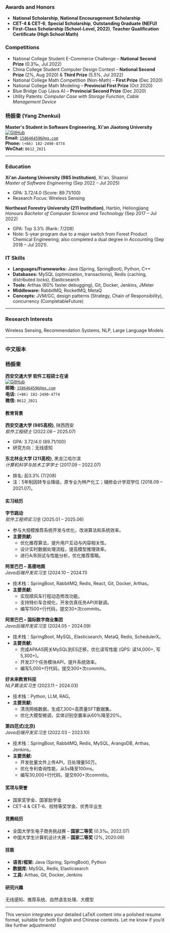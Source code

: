 ### **Awards and Honors**  
- **National Scholarship**, **National Encouragement Scholarship**  
- **CET-4 & CET-6**, **Special Scholarship**, **Outstanding Graduate (NEFU)**  
- **First-Class Scholarship (School-Level, 2022)**, **Teacher Qualification Certificate (High School Math)**  

### **Competitions**  
- National College Student E-Commerce Challenge – **National Second Prize** (0.3‰, Jul 2022)  
- China College Student Computer Design Contest – **National Second Prize** (2%, Aug 2020) & **Third Prize** (5.5%, Jul 2022)  
- National College Math Competition (Non-Math) – **First Prize** (Dec 2020)  
- National College Math Modeling – **Provincial First Prize** (Oct 2020)  
- Blue Bridge Cup (Java A) – **Provincial Second Prize** (Dec 2020)  
- Utility Patents: *Computer Case with Storage Function*, *Cable Management Device*  



### **杨振奎 (Yang Zhenkui)**  
**Master's Student in Software Engineering, Xi'an Jiaotong University**  
[![GitHub](https://img.shields.io/badge/GitHub-yangzhenkui-blue?logo=github)](https://github.com/yangzhenkui)  
**Email:** <code>1586464596@qq.com</code>  
**Phone:** <code>(+86) 182-2490-4774</code>  
**WeChat:** <code>B612_2021</code>  

---

### **Education**  
**Xi'an Jiaotong University (985 Institution)**, Xi'an, Shaanxi  
*Master of Software Engineering* (Sep 2022 – Jul 2025)  
- GPA: 3.72/4.0 (Score: 89.71/100)  
- Research Focus: Wireless Sensing  

**Northeast Forestry University (211 Institution)**, Harbin, Heilongjiang  
*Honours Bachelor of Computer Science and Technology* (Sep 2017 – Jul 2022)  
- GPA: Top 3.3% (Rank: 7/208)  
- Note: 5-year program due to a major switch from Forest Product Chemical Engineering; also completed a dual degree in Accounting (Sep 2018 – Jul 2021).  

### **IT Skills**  
- **Languages/Frameworks:** Java (Spring, SpringBoot), Python, C++  
- **Databases:** MySQL (optimization, transactions), Redis (caching, distributed locks), Elasticsearch  
- **Tools:** Arthas (60% faster debugging), Git, Docker, Jenkins, JMeter  
- **Middleware:** RabbitMQ, RocketMQ, MetaQ  
- **Concepts:** JVM/GC, design patterns (Strategy, Chain of Responsibility), concurrency (CompletableFuture)  

---

### **Research Interests**  
Wireless Sensing, Recommendation Systems, NLP, Large Language Models  

---

### **中文版本**  
### **杨振奎**  
**西安交通大学 软件工程硕士在读**  
[![GitHub](https://img.shields.io/badge/GitHub-yangzhenkui-blue?logo=github)](https://github.com/yangzhenkui)  
**邮箱:** <code>1586464596@qq.com</code>  
**电话:** <code>(+86) 182-2490-4774</code>  
**微信:** <code>B612_2021</code>  

#### **教育背景**  
**西安交通大学 (985高校)**, 陕西西安  
*软件工程硕士* (2022.09 – 2025.07)  
- GPA: 3.72/4.0 (89.71/100)  
- 研究方向：无线感知  

**东北林业大学 (211高校)**, 黑龙江哈尔滨  
*计算机科学与技术工学学士* (2017.09 – 2022.07)  
- 排名: 前3.3% (7/208)  
- 注：5年制因转专业降级，原专业为林产化工；辅修会计学双学位 (2018.09 – 2021.07)。  

#### **实习经历**  
**字节跳动**  
*软件工程师实习生* (2025.01 – 2025.06)  
- 参与大规模推荐系统开发与优化，改进算法和系统效率。  
- **主要贡献:**  
  - 优化推荐算法，提升用户互动与内容相关性。  
  - 设计实时数据处理流程，提高模型推理效率。  
  - 进行A/B测试与性能分析，优化推荐策略。  

**阿里巴巴 – 高德地图**  
*Java后端开发实习生* (2024.10 – 2024.11)  
- 技术栈：SpringBoot, RabbitMQ, Redis, React, Git, Docker, Arthas。  
- **主要贡献:**  
  - 实现顺风车行程动态修改功能。  
  - 支持特价车合规化，开发仿真任务API并联调。  
  - 编写1500+行代码，提交30+次commits。  

**阿里巴巴 – 国际数字商业集团**  
*Java后端开发实习生* (2024.05 – 2024.09)  
- 技术栈：SpringBoot, MySQL, Elasticsearch, MetaQ, Redis, SchedulerX。  
- **主要贡献:**  
  - 完成APAAS网关MySQL到ES迁移，优化读写性能 (QPS: 读14,000+, 写5,300+)。  
  - 开发27个任务模块API，提升系统效率。  
  - 编写5,000+行代码，提交300+次commits。  

**好未来教育科技**  
*NLP算法实习生* (2023.11 – 2024.03)  
- 技术栈：Python, LLM, RAG。  
- **主要贡献:**  
  - 清洗网络数据，生成7,300+高质量SFT数据集。  
  - 优化大模型微调，实体识别空置率从60%降至20%。  

**第四范式(北京)**  
*Java后端开发实习生* (2022.03 – 2023.10)  
- 技术栈：SpringBoot, RabbitMQ, Redis, MySQL, ArangoDB, Arthas, Jenkins。  
- **主要贡献:**  
  - 开发批量文件上传API，日处理量50万。  
  - 优化专利查询性能，从5s降至100ms。  
  - 编写30,000+行代码，提交600+次commits。  

#### **奖项与荣誉**  
- 国家奖学金、国家励学金  
- CET-4 & CET-6、校特等奖学金、优秀毕业生  

#### **竞赛经历**  
- 全国大学生电子商务挑战赛 – **国家二等奖** (0.3‰, 2022.07)  
- 中国大学生计算机设计大赛 – **国家二等奖** (2%, 2020.08)  

#### **技能**  
- **语言/框架:** Java (Spring, SpringBoot), Python  
- **数据库:** MySQL, Redis, Elasticsearch  
- **工具:** Arthas, Git, Docker, Jenkins  

#### **研究兴趣**  
无线感知、推荐系统、自然语言处理、大模型  

---

This version integrates your detailed LaTeX content into a polished resume format, suitable for both English and Chinese contexts. Let me know if you’d like further adjustments!